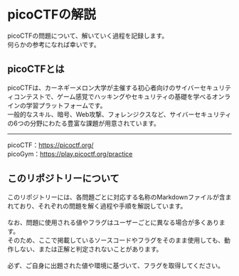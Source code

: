 # picoCTFの解説
picoCTFの問題について、解いていく過程を記録します。  
何らかの参考になれば幸いです。  

## picoCTFとは
picoCTFは、カーネギーメロン大学が主催する初心者向けのサイバーセキュリティコンテストで、ゲーム感覚でハッキングやセキュリティの基礎を学べるオンラインの学習プラットフォームです。  
一般的なスキル、暗号、Web攻撃、フォレンジクスなど、サイバーセキュリティの6つの分野にわたる豊富な課題が用意されています。  

---
picoCTF：https://picoctf.org/  
picoGym：https://play.picoctf.org/practice  

## このリポジトリーについて
このリポジトリーには、各問題ごとに対応する名称のMarkdownファイルが含まれており、それぞれの問題を解く過程や手順を解説しています。  
<br>
なお、問題に使用される値やフラグはユーザーごとに異なる場合が多くあります。  
そのため、ここで掲載しているソースコードやフラグをそのまま使用しても、動作しない、または正解と判定されないことがあります。  
<br>
必ず、ご自身に出題された値や環境に基づいて、フラグを取得してください。  
